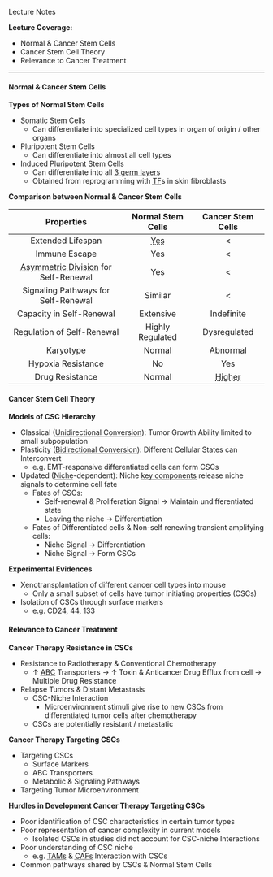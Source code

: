 Lecture Notes

**Lecture Coverage:**
- Normal & Cancer Stem Cells
- Cancer Stem Cell Theory
- Relevance to Cancer Treatment

---
#### **Normal & Cancer Stem Cells**
**Types of Normal Stem Cells**
- Somatic Stem Cells
	- Can differentiate into specialized cell types in organ of origin / other organs
- Pluripotent Stem Cells
	- Can differentiate into almost all cell types
- Induced Pluripotent Stem Cells
	- Can differentiate into all <abbr Title="Ectoderm, Mesoderm, Endoderm">3 germ layers</abbr>
	- Obtained from reprogramming with <abbr Title="Transcriptional Factors">TF</abbr>s in skin fibroblasts

**Comparison between Normal & Cancer Stem Cells**

|                                                   Properties                                                   |                      Normal Stem Cells                      |                                           Cancer Stem Cells                                            |
| :------------------------------------------------------------------------------------------------------------: | :---------------------------------------------------------: | :----------------------------------------------------------------------------------------------------: |
|                                               Extended Lifespan                                                | <abbr Title="Telomere Length Maintenance by Telomerase">Yes |                                                   <                                                    |
|                                                 Immune Escape                                                  |                             Yes                             |                                                   <                                                    |
| <abbr Title="Dividing into Daughter Cells of Different Cell Types">Asymmetric Division</abbr> for Self-Renewal |                             Yes                             |                                                   <                                                    |
|                                      Signaling Pathways for Self-Renewal                                       |                           Similar                           |                                                   <                                                    |
|                                            Capacity in Self-Renewal                                            |                          Extensive                          |                                               Indefinite                                               |
|                                           Regulation of Self-Renewal                                           |                      Highly Regulated                       |                                              Dysregulated                                              |
|                                                   Karyotype                                                    |                           Normal                            |                                                Abnormal                                                |
|                                               Hypoxia Resistance                                               |                             No                              |                                                  Yes                                                   |
|                                                Drug Resistance                                                 |                           Normal                            | <abbr Title="High expression of ATP-binding Cassette (ABC) transporters for Drug Efflux">Higher</abbr> |

#### **Cancer Stem Cell Theory**
**Models of CSC Hierarchy**
- Classical (<abbr Title="Differentiated Cells can't be converted to CSC">Unidirectional Conversion</abbr>): Tumor Growth Ability limited to small subpopulation
- Plasticity (<abbr Title="Some Differentiated Cells can be converted to CSC">Bidirectional Conversion</abbr>): Different Cellular States can Interconvert
	- e.g. EMT-responsive differentiated cells can form CSCs
- Updated (<abbr Title="Immediate Microenvironment of Cell">Niche</abbr>-dependent): Niche <abbr Title="Non-epithelial Stromal Cells / Inflammatory Cells / Vasculature">key components</abbr> release niche signals to determine cell fate
	- Fates of CSCs:
		- Self-renewal & Proliferation Signal → Maintain undifferentiated state
		- Leaving the niche → Differentiation
	- Fates of Differentiated cells & Non-self renewing transient amplifying cells:
		- Niche Signal → Differentiation
		- Niche Signal → Form CSCs

**Experimental Evidences**
- Xenotransplantation of different cancer cell types into mouse
	- Only a small subset of cells have tumor initiating properties (CSCs)
- Isolation of CSCs through surface markers
	- e.g. CD24, 44, 133


#### **Relevance to Cancer Treatment**
**Cancer Therapy Resistance in CSCs**
- Resistance to Radiotherapy & Conventional Chemotherapy
	- ↑ <abbr Title="ATP-Binding Casette">ABC</abbr> Transporters → ↑ Toxin & Anticancer Drug Efflux from cell → Multiple Drug Resistance
- Relapse Tumors & Distant Metastasis
	- CSC-Niche Interaction
		- Microenvironment stimuli give rise to new CSCs from differentiated tumor cells after chemotherapy
	- CSCs are potentially resistant / metastatic

**Cancer Therapy Targeting CSCs**
- Targeting CSCs
	- Surface Markers
	- ABC Transporters
	- Metabolic & Signaling Pathways
- Targeting Tumor Microenvironment

**Hurdles in Development Cancer Therapy Targeting CSCs**
- Poor identification of CSC characteristics in certain tumor types
- Poor representation of cancer complexity in current models
	- Isolated CSCs in studies did not account for CSC-niche Interactions
- Poor understanding of CSC niche
	- e.g. <abbr Title="Tumor-Associated Macrophages">TAMs</abbr> & <abbr Title="Cancer-Associated Fibroblasts">CAFs</abbr> Interaction with CSCs
- Common pathways shared by CSCs & Normal Stem Cells